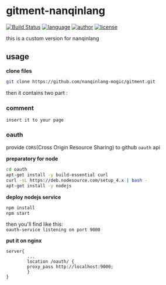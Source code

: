 # gitment-nanqinlang
[![Build Status](https://github.com/nanqinlang/SVG/blob/master/build%20passing.svg)](https://github.com/nanqinlang-mogic/gitment)
[![language](https://github.com/nanqinlang/SVG/blob/master/language-JavaScript-blue.svg)](https://github.com/nanqinlang-mogic/gitment)
[![author](https://github.com/nanqinlang/SVG/blob/master/author-nanqinlang-lightgrey.svg)](https://github.com/nanqinlang-mogic/gitment)
[![license](https://github.com/nanqinlang/SVG/blob/master/license-GPLv3-orange.svg)](https://github.com/nanqinlang-mogic/gitment)

this is a custom version for nanqinlang

## usage
**clone files**
```bash
git clone https://github.com/nanqinlang-mogic/gitment.git
```

then it contains two part :

### comment
`insert it to your page`

### oauth
provide `CORS`(Cross Origin Resource Sharing) to github `oauth` api

**preparatory for node**
```bash
cd oauth
apt-get install -y build-essential curl
curl -sL https://deb.nodesource.com/setup_4.x | bash - 
apt-get install -y nodejs
```

**deploy nodejs service**
```js
npm install
npm start
```
then you'll find like this:  
`oauth-service listening on port 9000`

**put it on nginx**
```nginx
server{
		...
		location /oauth/ {
		proxy_pass http://localhost:9000;
		}
}
```